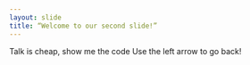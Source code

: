 ```yaml
---
layout: slide
title: “Welcome to our second slide!”
---
```

Talk is cheap, show me the code
Use the left arrow to go back!

